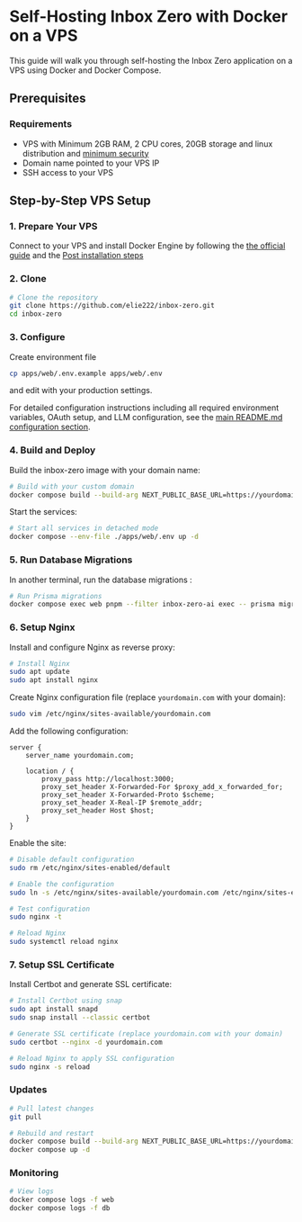 # Self-Hosting Inbox Zero with Docker on a VPS

This guide will walk you through self-hosting the Inbox Zero application on a VPS using Docker and Docker Compose.

## Prerequisites

### Requirements

- VPS with Minimum 2GB RAM, 2 CPU cores, 20GB storage and linux distribution and [minimum security](https://help.ovhcloud.com/csm/en-gb-vps-security-tips?id=kb_article_view&sysparm_article=KB0047706)
- Domain name pointed to your VPS IP
- SSH access to your VPS

## Step-by-Step VPS Setup

### 1. Prepare Your VPS

Connect to your VPS and install Docker Engine by following the [the official guide](https://docs.docker.com/engine/install) and the [Post installation steps](https://docs.docker.com/engine/install/linux-postinstall/#manage-docker-as-a-non-root-user)

### 2. Clone

```bash
# Clone the repository
git clone https://github.com/elie222/inbox-zero.git
cd inbox-zero
```

### 3. Configure

Create environment file

```bash
cp apps/web/.env.example apps/web/.env
```

and edit with your production settings.

For detailed configuration instructions including all required environment variables, OAuth setup, and LLM configuration, see the [main README.md configuration section](../../README.md#L107).

### 4. Build and Deploy

Build the inbox-zero image with your domain name:

```bash
# Build with your custom domain
docker compose build --build-arg NEXT_PUBLIC_BASE_URL=https://yourdomain.com
```

Start the services:

```bash
# Start all services in detached mode
docker compose --env-file ./apps/web/.env up -d
```

### 5. Run Database Migrations

In another terminal, run the database migrations :

```bash
# Run Prisma migrations
docker compose exec web pnpm --filter inbox-zero-ai exec -- prisma migrate deploy
```

### 6. Setup Nginx

Install and configure Nginx as reverse proxy:

```bash
# Install Nginx
sudo apt update
sudo apt install nginx
```

Create Nginx configuration file (replace `yourdomain.com` with your domain):

```bash
sudo vim /etc/nginx/sites-available/yourdomain.com
```

Add the following configuration:

```nginx
server {
    server_name yourdomain.com;
    
    location / {
        proxy_pass http://localhost:3000;
        proxy_set_header X-Forwarded-For $proxy_add_x_forwarded_for;
        proxy_set_header X-Forwarded-Proto $scheme;
        proxy_set_header X-Real-IP $remote_addr;
        proxy_set_header Host $host;
    }
}
```

Enable the site:

```bash
# Disable default configuration
sudo rm /etc/nginx/sites-enabled/default

# Enable the configuration
sudo ln -s /etc/nginx/sites-available/yourdomain.com /etc/nginx/sites-enabled/yourdomain.com

# Test configuration
sudo nginx -t

# Reload Nginx
sudo systemctl reload nginx
```

### 7. Setup SSL Certificate

Install Certbot and generate SSL certificate:

```bash
# Install Certbot using snap
sudo apt install snapd
sudo snap install --classic certbot

# Generate SSL certificate (replace yourdomain.com with your domain)
sudo certbot --nginx -d yourdomain.com

# Reload Nginx to apply SSL configuration
sudo nginx -s reload
```

### Updates

```bash
# Pull latest changes
git pull

# Rebuild and restart
docker compose build --build-arg NEXT_PUBLIC_BASE_URL=https://yourdomain.com
docker compose up -d
```
### Monitoring

```bash
# View logs
docker compose logs -f web
docker compose logs -f db
```

